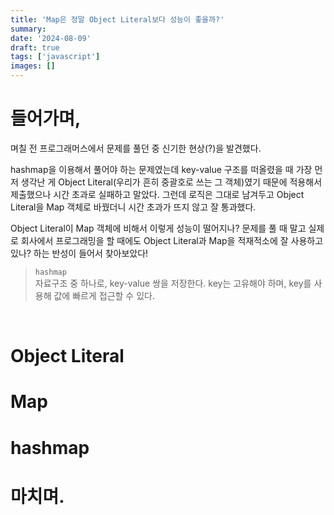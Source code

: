 ```yaml
---
title: 'Map은 정말 Object Literal보다 성능이 좋을까?'
summary:
date: '2024-08-09'
draft: true
tags: ['javascript']
images: []
---
```


# 들어가며,

며칠 전 프로그래머스에서 문제를 풀던 중 신기한 현상(?)을 발견했다.

hashmap을 이용해서 풀어야 하는 문제였는데 key-value 구조를 떠올렸을 때 가장 먼저 생각난 게 Object Literal(우리가 흔히 중괄호로 쓰는 그 객체)였기 때문에 적용해서 제출했으나 시간 초과로 실패하고 말았다. 그런데 로직은 그대로 남겨두고 Object Literal을 Map 객체로 바꿨더니 시간 초과가 뜨지 않고 잘 통과했다.

Object Literal이 Map 객체에 비해서 이렇게 성능이 떨어지나? 문제를 풀 때 말고 실제로 회사에서 프로그래밍을 할 때에도 Object Literal과 Map을 적재적소에 잘 사용하고 있나? 하는 반성이 들어서 찾아보았다!

> `hashmap`  
> 자료구조 중 하나로, key-value 쌍을 저장한다. key는 고유해야 하며, key를 사용해 값에 빠르게 접근할 수 있다.

<br/>

# Object Literal

# Map

# hashmap

# 마치며.
